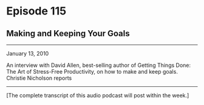 # Episode 115

## Making and Keeping Your Goals

---

January 13, 2010

An interview with David Allen, best-selling author of Getting Things Done: The Art of Stress-Free Productivity, on how to make and keep goals. Christie Nicholson reports

---

[The complete transcript of this audio podcast will post within the week.]

